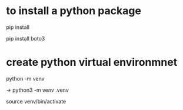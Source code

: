 # to install a python package
pip install <package name>

pip install boto3

# create python virtual environmnet 

python -m venv <virtual env name>

-> python3 -m venv .venv

source venv/bin/activate
